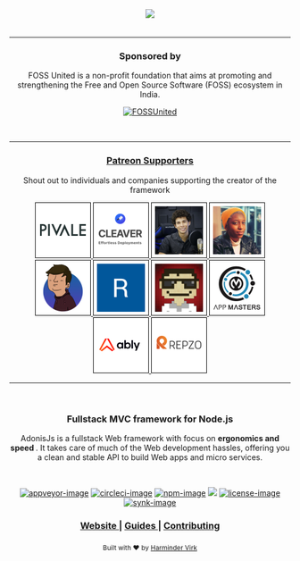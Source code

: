 <div align="center">
  <img src="https://res.cloudinary.com/adonisjs/image/upload/q_100/v1558612869/adonis-readme_zscycu.jpg" width="600px">
</div>

<br />
<hr>

<div align="center">
  <h3> Sponsored by </h3>
  
  <p>FOSS United is a non-profit foundation that aims at promoting and strengthening the Free and Open Source Software (FOSS) ecosystem in India.</p>


  [![FOSSUnited](http://fossunited.org/files/fossunited-badge.svg)](https://fossunited.org/)

</div>

<br />
<hr>

<div align="center">
  <h3>
    <a href="https://www.patreon.com/adonisframework">
      Patreon Supporters
    </a>
  </h3>

  <p> Shout out to individuals and companies supporting the creator of the framework <p>

  <a href="https://www.pivale.co/?utm_source=adonisjs" title="Barry Fisher">
  	<img src="assets/pivale.png" width="100px">
  </a>

  <a href="https://cleaver.cloud/adonis/?utm_source=adonisjs" title="Cleaver">
  	<img src="assets/cleaver.png" width="100px">
  </a>

  <a href="" title="Yung Silva">
  	<img src="assets/yung-silva.png" width="100px">
  </a>

  <a href="https://www.patreon.com/monace" title="Into music? Support Monace">
  	<img src="assets/monace.jpg" width="100px">
  </a>

  <a href="" title="Bastien Crettenand">
  	<img src="assets/bastien-crettenand.png" width="100px">
  </a>

  <a href="https://www.pushengage.com/?utm_source=adonisjs" title="Ravi Trivedi">
  	<img src="assets/ravi-trivedi.png" width="100px">
  </a>

  <a href="https://mcsneaky.ap3k.pro/?utm_source=adonisjs" title="McSneaky">
  	<img src="assets/mc-sneaky.png" width="100px">
  </a>

  <a href="https://appmasters.io" title="Expert in software development for small and medium sized companies">
  	<img src="assets/appmasters.jpg" width="100px">
  </a>

  <a href="https://ably.com/?utm_source=adonisjs" title="Build realtime features you can trust to deliver at scale">
  	<img src="assets/ably.jpeg" width="100px">
  </a>

  <a href="http://repzo.com/" title="Smartest CRM / SFA for your field teams powered by Blockchain">
  	<img src="assets/repzo.jpeg" width="100px">
  </a>
</div>

<hr>


<br />

<div align="center">
  <h3>Fullstack MVC framework for Node.js</h3>
  <p>AdonisJs is a fullstack Web framework with focus on <strong> ergonomics and speed </strong>. It takes care of much of the Web development hassles, offering you a clean and stable API to build Web apps and micro services.</p>
</div>

<br />

<div align="center">

[![appveyor-image]][appveyor-url] [![circleci-image]][circleci-url] [![npm-image]][npm-url] ![][typescript-image] [![license-image]][license-url] [![synk-image]][synk-url]

</div>

<div align="center">
  <h3>
    <a href="https://adonisjs.com">
      Website
    </a>
    <span> | </span>
    <a href="https://adonisjs.com/docs">
      Guides
    </a>
    <span> | </span>
    <a href="CONTRIBUTING.md">
      Contributing
    </a>
  </h3>
</div>

<div align="center">
  <sub>Built with ❤︎ by <a href="https://github.com/thetutlage">Harminder Virk</a>
</div>

[appveyor-image]: https://img.shields.io/appveyor/ci/thetutlage/core/master.svg?style=for-the-badge&logo=appveyor
[appveyor-url]: https://ci.appveyor.com/project/thetutlage/core "appveyor"

[circleci-image]: https://img.shields.io/circleci/project/github/adonisjs/core/master.svg?style=for-the-badge&logo=circleci
[circleci-url]: https://circleci.com/gh/adonisjs/core "circleci"

[npm-image]: https://img.shields.io/npm/v/@adonisjs/core/alpha.svg?style=for-the-badge&logo=npm
[npm-url]: https://www.npmjs.com/package/@adonisjs/core/v/alpha "npm"

[typescript-image]: https://img.shields.io/badge/Typescript-294E80.svg?style=for-the-badge&logo=typescript

[license-url]: LICENSE.md
[license-image]: https://img.shields.io/github/license/adonisjs/adonis-framework?style=for-the-badge

[synk-image]: https://img.shields.io/snyk/vulnerabilities/github/adonisjs/core?label=Synk%20Vulnerabilities&style=for-the-badge
[synk-url]: https://snyk.io/test/github/adonisjs/core?targetFile=package.json "synk"
